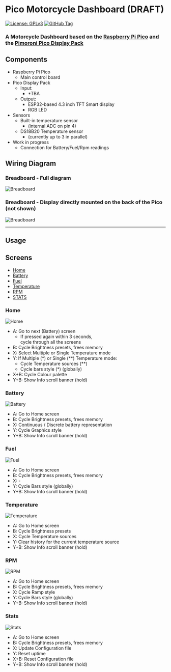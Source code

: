 # Pico Motorcycle Dashboard (DRAFT)
[![License: GPLv3][GPLimg]][GPLurl]
[![GitHub Tag][GHTimg]][GHTurl]

### A Motorcycle Dashboard based on the [Raspberry Pi Pico](https://www.raspberrypi.org/products/raspberry-pi-pico/) and the [Pimoroni Pico Display Pack](https://shop.pimoroni.com/products/pico-display-pack)

## Components
- Raspberry Pi Pico
  - Main control board
- Pico Display Pack
  - Input:
    - *TBA
  - Output:
    - ESP32-based 4.3 inch TFT Smart display
    - RGB LED
- Sensors
  - Built-in temperature sensor
    - (internal ADC on pin 4)
  - DS18B20 Temperature sensor
    - (currently up to 3 in parallel)
- Work in progress
  - Connection for Battery/Fuel/Rpm readings

## Wiring Diagram
### Breadboard - Full diagram
![Breadboard](https://lh3.googleusercontent.com/pw/AM-JKLXL85_Idbb3gWbf9R2kGnM6V2rCgni5Bkqi5iXfEr17kTAaiILxOcSAr_75dyG5yG6MaF1wZdk9zgJaEIjLYNVVo-oQGpdGmY1BgSLjT5BdzeRqhGC0syIUG0vCKQ-imdqL0K-JVeibcEyUr8TJiZcICQ=w800-no)

### Breadboard - Display directly mounted on the back of the Pico (not shown)
![Breadboard](https://lh3.googleusercontent.com/pw/AM-JKLXWoQoD3HZGN70OeTc5_Na8nTq_L9OXpzibpURABGSUnXlKnmc6hwwnwCy0SY2BShxQEjVEbhL1lXR4hClP1XQTbvh8qdTayrBOYNnw01wWPMPRMJ5bonOsW2U9a5SRWykPReBykW9vxZG9WMsQD7OGFw=w800-no)

---
## Usage

## Screens
- [Home](#home)
- [Battery](#battery)
- [Fuel](#fuel)
- [Temperature](#temperature)
- [RPM](#rpm)
- [STATS](#stats)

### Home
![Home](https://lh3.googleusercontent.com/pw/ACtC-3fY9eTrfeXZWzNof3XDhlGW4b0iINYiCK-arYHpiaK88f8zIZf4uVtTmwLXD-MLb32lzvW6lec1UicTL3cPUCY_-cxZ3S_L31h9lXh_ZYtvAxzrkHlZ4aJ4AoH3m6Uu3duIu12AwbdDtfm1ebb0GLGcgw=s360-no)
- A: Go to next (Battery) screen
  - If pressed again within 3 seconds,  
    cycle through all the screens
- B: Cycle Brightness presets, frees memory
- X: Select Multiple or Single Temperature mode
- Y: If Multiple (*) or Single (**) Temperature mode:
  - Cycle Temperature sources (**)
  - Cycle bars style (*) (globally)
- X+B: Cycle Colour palette
- Y+B: Show Info scroll banner (hold)

### Battery
![Battery](https://lh3.googleusercontent.com/pw/ACtC-3cRZARVqOj3eLK5HT7IEDH3oCYMBrJzV4IoWjkwxWfUzRoq7lWQxgcGSRjmvslOcRkJf_uW_Sdo6ap8LsXDHEeFBLG9Z9mpcQSjHWTzUqFLHen39trysQos4LUzx7lbxWpI1GizDKkDiM-RH9BDpUiKWg=s360-no)
- A: Go to Home screen
- B: Cycle Brightness presets, frees memory
- X: Continuous / Discrete battery representation
- Y: Cycle Graphics style
- Y+B: Show Info scroll banner (hold)

### Fuel
![Fuel](https://lh3.googleusercontent.com/pw/ACtC-3d7aUP9n-YRlb5fsQiasavigt714aPAeRD7GU68PknZSBcmQNHQT0gwDpSYR_YjRP1dSf8yflQwINJtYklD0VDCdsSYpglslzOmpUgbf4kJoRtjDThOLJEhuTSJ7TfcW4AJs2xkhtPTBlDIq1NlBzDNAg=s360-no)
- A: Go to Home screen
- B: Cycle Brightness presets, frees memory
- X: -
- Y: Cycle Bars style (globally)
- Y+B: Show Info scroll banner (hold)

### Temperature
![Temperature](https://lh3.googleusercontent.com/pw/ACtC-3coIj2x-SY4z49AYYzUJ3evlu42Rx1Y3xH_y1HIIIZiQ3ibLfleVxyZkxa3Ut2fy_180udtPBvJxI8quuaL5al4tQaowoahNqSa8kXINlJnDUQf5fyY7LQvsKse6ElqJzbGJ1bWASWyciXLHtaTbubgnA=s360-no)
- A: Go to Home screen
- B: Cycle Brightness presets
- X: Cycle Temperature sources
- Y: Clear history for the current temperature source
- Y+B: Show Info scroll banner (hold)

### RPM
![RPM](https://lh3.googleusercontent.com/pw/ACtC-3c_I22cnapZiIY0lHnfPxvrPQy21NtyiYpFDa4_dSBl648UofLTzzr9HfIoObmCWqJxcgv_a8cuPvcN9oUpI8is89dyV_Uw855apra5aaxx1Xd9MiwaeomLO9Rl2M_8R49kOouLLNBiRTrSAAJlZLwvVg=s360-no)
- A: Go to Home screen
- B: Cycle Brightness presets, frees memory
- X: Cycle Ramp style
- Y: Cycle Bars style (globally)
- Y+B: Show Info scroll banner (hold)

### Stats
![Stats](https://lh3.googleusercontent.com/pw/ACtC-3dVguPgP7rk9ptkmF1MP5YwwX98OmDm8XHYJYvoPkmUOCD0PzqJklYjjDLlXXmitVA3WT6abCaqWDLYhKK0s453_RgzQXyZeOpaOMzo3ucDMo3LDURMm4J5ILmOYr5Vfcd4PZfm2JuK_cuEOY3sB7S9iA=s360-no)
- A: Go to Home screen
- B: Cycle Brightness presets, frees memory
- X: Update Configuration file
- Y: Reset uptime
- X+B: Reset Configuration file
- Y+B: Show Info scroll banner (hold)


[GPLimg]: https://img.shields.io/badge/License-GPLv3-blue.svg
[GPLurl]: https://www.gnu.org/licenses/gpl-3.0
[GHTimg]: https://img.shields.io/github/tag/slabua/PicoMotorcycleDashboard.svg
[GHTurl]: https://github.com/slabua/PicoMotorcycleDashboard/tags
